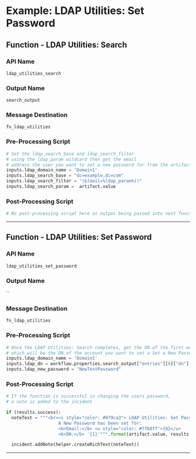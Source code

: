 <!--
    DO NOT MANUALLY EDIT THIS FILE
    THIS FILE IS AUTOMATICALLY GENERATED WITH resilient-sdk codegen
-->

# Example: LDAP Utilities: Set Password

## Function - LDAP Utilities: Search

### API Name
`ldap_utilities_search`

### Output Name
`search_output`

### Message Destination
`fn_ldap_utilities`

### Pre-Processing Script
```python
# Set the ldap_search_base and ldap_search_filter
# using the ldap_param wildcard then get the email
# address the user you want to set a new password for from the artifact's value
inputs.ldap_domain_name = 'Domain1'
inputs.ldap_search_base = "dc=example,dc=com"
inputs.ldap_search_filter = "(&(mail=%ldap_param%))"
inputs.ldap_search_param =  artifact.value
```

### Post-Processing Script
```python
# No post-processing script here as output being passed into next function
```

---

## Function - LDAP Utilities: Set Password

### API Name
`ldap_utilities_set_password`

### Output Name
``

### Message Destination
`fn_ldap_utilities`

### Pre-Processing Script
```python
# Once the LDAP Utilities: Search completes, get the DN of the first entry
# which will be the DN of the account you want to set a Set a New Password for
inputs.ldap_domain_name = 'Domain1'
inputs.ldap_dn = workflow.properties.search_output["entries"][0]["dn"]
inputs.ldap_new_password = "NewTestPassword"
```

### Post-Processing Script
```python
# If the function is successful in changing the users password,
# a note is added to the incident

if (results.success):
  noteText = """<br><i style="color: #979ca3"> LDAP Utilities: Set Password workflow <u>complete</u>:</i>
                    A New Password has been set for:
                    <b>Email:</b> <u style="color: #7fb0ff">{0}</u>
                    <b>DN:</b> '{1}'""".format(artifact.value, results.user_dn)

  incident.addNote(helper.createRichText(noteText))
```

---

